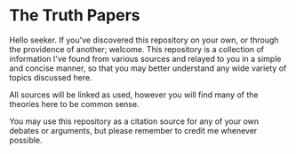 # The Truth Papers
Hello seeker. If you've discovered this repository on your own, or through the providence of another; welcome. This repository is a collection of information I've found from various sources and relayed to you in a simple and concise manner, so that you may better understand any wide variety of topics discussed here. 

All sources will be linked as used, however you will find many of the theories here to be common sense. 

You may use this repository as a citation source for any of your own debates or arguments, but please remember to credit me whenever possible.
